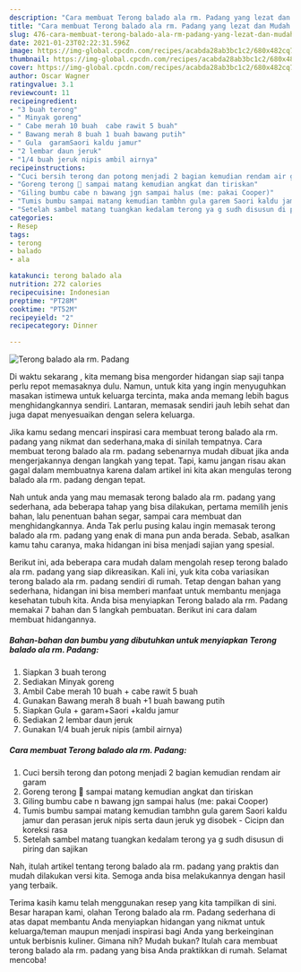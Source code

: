 ```yaml
---
description: "Cara membuat Terong balado ala rm. Padang yang lezat dan Mudah Dibuat"
title: "Cara membuat Terong balado ala rm. Padang yang lezat dan Mudah Dibuat"
slug: 476-cara-membuat-terong-balado-ala-rm-padang-yang-lezat-dan-mudah-dibuat
date: 2021-01-23T02:22:31.596Z
image: https://img-global.cpcdn.com/recipes/acabda28ab3bc1c2/680x482cq70/terong-balado-ala-rm-padang-foto-resep-utama.jpg
thumbnail: https://img-global.cpcdn.com/recipes/acabda28ab3bc1c2/680x482cq70/terong-balado-ala-rm-padang-foto-resep-utama.jpg
cover: https://img-global.cpcdn.com/recipes/acabda28ab3bc1c2/680x482cq70/terong-balado-ala-rm-padang-foto-resep-utama.jpg
author: Oscar Wagner
ratingvalue: 3.1
reviewcount: 11
recipeingredient:
- "3 buah terong"
- " Minyak goreng"
- " Cabe merah 10 buah  cabe rawit 5 buah"
- " Bawang merah 8 buah 1 buah bawang putih"
- " Gula  garamSaori kaldu jamur"
- "2 lembar daun jeruk"
- "1/4 buah jeruk nipis ambil airnya"
recipeinstructions:
- "Cuci bersih terong dan potong menjadi 2 bagian kemudian rendam air garam"
- "Goreng terong 🍆 sampai matang kemudian angkat dan tiriskan"
- "Giling bumbu cabe n bawang jgn sampai halus (me: pakai Cooper)"
- "Tumis bumbu sampai matang kemudian tambhn gula garem Saori kaldu jamur dan perasan jeruk nipis serta daun jeruk yg disobek Cicipn dan koreksi rasa"
- "Setelah sambel matang tuangkan kedalam terong ya g sudh disusun di piring dan sajikan"
categories:
- Resep
tags:
- terong
- balado
- ala

katakunci: terong balado ala 
nutrition: 272 calories
recipecuisine: Indonesian
preptime: "PT28M"
cooktime: "PT52M"
recipeyield: "2"
recipecategory: Dinner

---
```



![Terong balado ala rm. Padang](https://img-global.cpcdn.com/recipes/acabda28ab3bc1c2/680x482cq70/terong-balado-ala-rm-padang-foto-resep-utama.jpg)

Di waktu  sekarang , kita memang bisa mengorder hidangan siap saji tanpa perlu repot memasaknya dulu. Namun, untuk kita yang ingin menyuguhkan masakan istimewa untuk keluarga tercinta, maka anda memang lebih bagus menghidangkannya sendiri. Lantaran, memasak sendiri jauh lebih sehat dan juga dapat menyesuaikan dengan selera keluarga.

Jika kamu sedang mencari inspirasi cara membuat terong balado ala rm. padang yang nikmat dan sederhana,maka di sinilah tempatnya. Cara membuat terong balado ala rm. padang  sebenarnya mudah dibuat jika anda mengerjakannya dengan langkah yang tepat. Tapi, kamu jangan risau akan gagal dalam membuatnya 
karena dalam artikel ini kita akan mengulas terong balado ala rm. padang dengan tepat.  



Nah untuk anda yang mau memasak terong balado ala rm. padang yang sederhana, ada beberapa tahap yang bisa dilakukan, pertama memilih jenis bahan, lalu penentuan bahan segar, sampai cara membuat dan menghidangkannya. Anda Tak perlu pusing kalau ingin memasak terong balado ala rm. padang yang enak di mana pun anda berada. Sebab, asalkan kamu  tahu caranya, maka hidangan ini bisa menjadi sajian yang spesial.

Berikut ini, ada beberapa cara mudah dalam mengolah resep terong balado ala rm. padang yang siap dikreasikan. Kali ini, yuk kita coba variasikan terong balado ala rm. padang sendiri di rumah. Tetap dengan bahan yang sederhana, hidangan ini bisa memberi manfaat untuk membantu menjaga kesehatan tubuh kita. Anda bisa menyiapkan Terong balado ala rm. Padang memakai 7 bahan dan 5 langkah pembuatan. Berikut ini cara dalam membuat hidangannya.

<!--inarticleads1-->

##### Bahan-bahan dan bumbu yang dibutuhkan untuk menyiapkan Terong balado ala rm. Padang:

1. Siapkan 3 buah terong
1. Sediakan  Minyak goreng
1. Ambil  Cabe merah 10 buah + cabe rawit 5 buah
1. Gunakan  Bawang merah 8 buah +1 buah bawang putih
1. Siapkan  Gula + garam+Saori +kaldu jamur
1. Sediakan 2 lembar daun jeruk
1. Gunakan 1/4 buah jeruk nipis (ambil airnya)




<!--inarticleads2-->

##### Cara membuat Terong balado ala rm. Padang:

1. Cuci bersih terong dan potong menjadi 2 bagian kemudian rendam air garam
1. Goreng terong 🍆 sampai matang kemudian angkat dan tiriskan
1. Giling bumbu cabe n bawang jgn sampai halus (me: pakai Cooper)
1. Tumis bumbu sampai matang kemudian tambhn gula garem Saori kaldu jamur dan perasan jeruk nipis serta daun jeruk yg disobek - Cicipn dan koreksi rasa
1. Setelah sambel matang tuangkan kedalam terong ya g sudh disusun di piring dan sajikan




Nah, itulah artikel tentang  terong balado ala rm. padang  yang praktis dan mudah dilakukan versi kita. Semoga anda bisa melakukannya dengan hasil yang terbaik. 

Terima kasih kamu telah menggunakan resep yang kita tampilkan di sini. Besar harapan kami, olahan  Terong balado ala rm. Padang sederhana di atas dapat membantu Anda menyiapkan hidangan yang nikmat untuk keluarga/teman maupun menjadi inspirasi bagi Anda yang berkeinginan untuk berbisnis kuliner. Gimana nih? Mudah bukan? Itulah cara membuat terong balado ala rm. padang yang bisa Anda praktikkan di rumah. Selamat mencoba!

